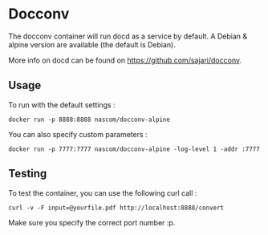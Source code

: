 # Docconv

The docconv container will run docd as a service by default. A Debian & alpine
version are available (the default is Debian).

More info on docd can be found on https://github.com/sajari/docconv.

## Usage

To run with the default settings :

    docker run -p 8888:8888 nascom/docconv-alpine

You can also specify custom parameters :

    docker run -p 7777:7777 nascom/docconv-alpine -log-level 1 -addr :7777

## Testing

To test the container, you can use the following curl call :

    curl -v -F input=@yourfile.pdf http://localhost:8888/convert

Make sure you specify the correct port number :p.
